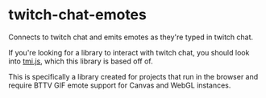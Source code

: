 # twitch-chat-emotes
Connects to twitch chat and emits emotes as they're typed in twitch chat.

If you're looking for a library to interact with twitch chat, you should look into [tmi.js](https://github.com/tmijs/tmi.js), which this library is based off of.

This is specifically a library created for projects that run in the browser and require BTTV GIF emote support for Canvas and WebGL instances.